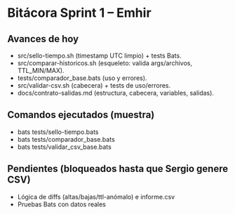# Bitácora Sprint 1 – Emhir

## Avances de hoy
- src/sello-tiempo.sh (timestamp UTC limpio) + tests Bats.
- src/comparar-historicos.sh (esqueleto: valida args/archivos, TTL_MIN/MAX).
- tests/comparador_base.bats (uso y errores).
- src/validar-csv.sh (cabecera) + tests de uso/errores.
- docs/contrato-salidas.md (estructura, cabecera, variables, salidas).

## Comandos ejecutados (muestra)
- bats tests/sello-tiempo.bats
- bats tests/comparador_base.bats
- bats tests/validar_csv_base.bats

## Pendientes (bloqueados hasta que Sergio genere CSV)
- Lógica de diffs (altas/bajas/ttl-anómalo) e informe.csv
- Pruebas Bats con datos reales
